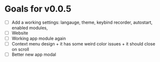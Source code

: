 # Goals for v0.0.5

- [ ] Add a working settings: langauge, theme, keybind recorder, autostart, enabled modules, 
- [ ] Website
- [ ] Working app module again
- [ ] Context menu design + it has some weird color issues + it should close on scroll
- [ ] Better new app modal
